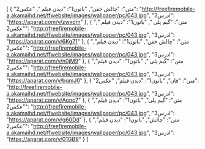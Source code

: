 [
  {
    "متن": "چالش خفن",
    "باتون1": "دیدن فیلم ",
    "عکس2": "http://freefiremobile-a.akamaihd.net/ffwebsite/images/wallpaper/pc/043.jpg",
    "ادرس3": "https://aparat.com/v/zwxdm"
  },
  {
    "متن": "گیم پلی ",
    "باتون1": "دیدن فیلم ",
    "عکس2": "http://freefiremobile-a.akamaihd.net/ffwebsite/images/wallpaper/pc/043.jpg",
    "ادرس3": "https://aparat.com/v/6Kg71"
  },
  {
    "متن": "چالش خفن",
    "باتون1": "دیدن فیلم",
    "عکس2": "http://freefiremobile-a.akamaihd.net/ffwebsite/images/wallpaper/pc/043.jpg",
    "ادرس3": "https://aparat.com/v/n0jM9"
  },
  {
    "متن": "گیم پلی ",
    "باتون1": "دیدن فیلم",
    "عکس2": "http://freefiremobile-a.akamaihd.net/ffwebsite/images/wallpaper/pc/043.jpg",
    "ادرس3": "https://aparat.com/v/bqmJ0"
  },
  {
    "متن": "فان",
    "باتون1": "دیدن فیلم",
    "عکس2": "http://freefiremobile-a.akamaihd.net/ffwebsite/images/wallpaper/pc/043.jpg",
    "ادرس3": "https://aparat.com/v/Aonc7"
  },
  {
    "متن": "گیم پلی",
    "باتون1": "دیدن فیلم",
    "عکس2": "http://freefiremobile-a.akamaihd.net/ffwebsite/images/wallpaper/pc/043.jpg",
    "ادرس3": "https://aparat.com/v/g60Dd"
  },
  {
    "متن": "چالش",
    "باتون1": "دیدن فیلم",
    "عکس2": "http://freefiremobile-a.akamaihd.net/ffwebsite/images/wallpaper/pc/043.jpg",
    "ادرس3": "https://aparat.com/v/01GB9"
  }
]
